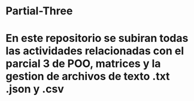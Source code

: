 # Partial-Three


# En este repositorio se subiran todas las actividades relacionadas con el parcial 3 de POO, matrices y la gestion de archivos de texto .txt .json y .csv 
